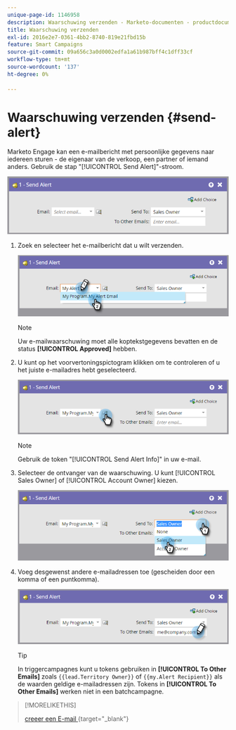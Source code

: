 ```yaml
---
unique-page-id: 1146958
description: Waarschuwing verzenden - Marketo-documenten - productdocumentatie
title: Waarschuwing verzenden
exl-id: 2016e2e7-0361-4bb2-8740-819e21fbd15b
feature: Smart Campaigns
source-git-commit: 09a656c3a0d0002edfa1a61b987bff4c1dff33cf
workflow-type: tm+mt
source-wordcount: '137'
ht-degree: 0%

---
```


# Waarschuwing verzenden {#send-alert}

Marketo Engage kan een e-mailbericht met persoonlijke gegevens naar iedereen sturen - de eigenaar van de verkoop, een partner of iemand anders. Gebruik de stap &quot;[!UICONTROL Send Alert]&quot;-stroom.

![](assets/send-alert-1.png)

1. Zoek en selecteer het e-mailbericht dat u wilt verzenden.

   ![](assets/send-alert-2.png)

   >[!NOTE]
   >
   >Uw e-mailwaarschuwing moet alle koptekstgegevens bevatten en de status **[!UICONTROL Approved]** hebben.

1. U kunt op het voorvertoningspictogram klikken om te controleren of u het juiste e-mailadres hebt geselecteerd.

   ![](assets/send-alert-3.png)

   >[!NOTE]
   >
   >Gebruik de token &quot;[!UICONTROL Send Alert Info]&quot; in uw e-mail.

1. Selecteer de ontvanger van de waarschuwing. U kunt [!UICONTROL Sales Owner] of [!UICONTROL Account Owner] kiezen.

   ![](assets/send-alert-4.png)

1. Voeg desgewenst andere e-mailadressen toe (gescheiden door een komma of een puntkomma).

   ![](assets/send-alert-5.png)

   >[!TIP]
   >
   >In triggercampagnes kunt u tokens gebruiken in **[!UICONTROL To Other Emails]** zoals `{{lead.Territory Owner}}` of `{{my.Alert Recipient}}` als de waarden geldige e-mailadressen zijn. Tokens in **[!UICONTROL To Other Emails]** werken niet in een batchcampagne.

>[!MORELIKETHIS]
>
>[&#x200B; creeer een E-mail &#x200B;](/help/marketo/product-docs/email-marketing/general/creating-an-email/create-an-email.md){target="_blank"}
